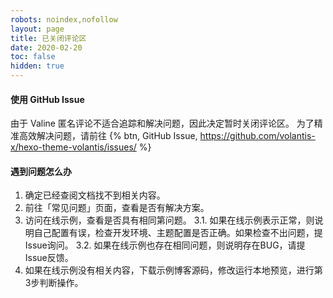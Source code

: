 ```yaml
---
robots: noindex,nofollow
layout: page
title: 已关闭评论区
date: 2020-02-20
toc: false
hidden: true
---
```


#### 使用 GitHub Issue

由于 Valine 匿名评论不适合追踪和解决问题，因此决定暂时关闭评论区。
为了精准高效解决问题，请前往 {% btn, GitHub Issue, https://github.com/volantis-x/hexo-theme-volantis/issues/ %}


#### 遇到问题怎么办

1. 确定已经查阅文档找不到相关内容。
2. 前往「常见问题」页面，查看是否有解决方案。
3. 访问在线示例，查看是否具有相同第问题。
  3.1. 如果在线示例表示正常，则说明自己配置有误，检查开发环境、主题配置是否正确。如果检查不出问题，提Issue询问。
  3.2. 如果在线示例也存在相同问题，则说明存在BUG，请提Issue反馈。
4. 如果在线示例没有相关内容，下载示例博客源码，修改运行本地预览，进行第3步判断操作。
